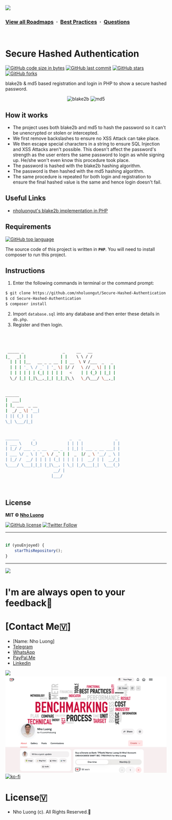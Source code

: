 ![](https://i.imgur.com/waxVImv.png)
### [View all Roadmaps](https://github.com/nholuongut/all-roadmaps) &nbsp;&middot;&nbsp; [Best Practices](https://github.com/nholuongut/all-roadmaps/blob/main/public/best-practices/) &nbsp;&middot;&nbsp; [Questions](https://www.linkedin.com/in/nholuong/)
<br/>

# Secure Hashed Authentication

[![GitHub code size in bytes](https://img.shields.io/github/languages/code-size/nholuongut/Secure-Hashed-Authentication?logo=github&style=social)](https://github.com/nholuongut/) [![GitHub last commit](https://img.shields.io/github/last-commit/nholuongut/Secure-Hashed-Authentication?style=social&logo=git)](https://github.com/nholuongut/) [![GitHub stars](https://img.shields.io/github/stars/nholuongut/Secure-Hashed-Authentication?style=social)](https://github.com/nholuongut/Secure-Hashed-Authentication/stargazers) [![GitHub forks](https://img.shields.io/github/forks/nholuongut/Secure-Hashed-Authentication?style=social&logo=git)](https://github.com/nholuongut/Secure-Hashed-Authentication/network)

blake2b & md5 based registration and login in PHP to show a secure hashed password.

<p align="center">
<img src="https://coinguides.org/wp-content/uploads/2018/08/blake-2b.jpg" height="120px" alt="blake2b"/>
<img src="https://websalutem.com/wp-content/uploads/md5_checksum.jpg" height="120px" alt="md5"/>
</p>

## How it works
- The project uses both blake2b and md5 to hash the password so it can't be unencrypted or stolen or intercepted.
- We first remove backslashes to ensure no XSS Attack can take place.
- We then escape special characters in a string to ensure SQL Injection and XSS Attacks aren't possible. This doesn't affect the password's strength as the user enters the same password to login as while signing up. He/she won't even know this procedure took place.
- The password is hashed with the blake2b hashing algorithm.
- The password is then hashed with the md5 hashing algorithm.
- The same procedure is repeated for both login and registration to ensure the final hashed value is the same and hence login doesn't fail.

## Useful Links

- [nholuongut's blake2b implementation in PHP](https://github.com/nholuongut/Blake2b)

## Requirements

[![GitHub top language](https://img.shields.io/github/languages/top/nholuongut/Secure-Hashed-Authentication?logo=php&style=social)](https://github.com/nholuongut/)

The source code of this project is written in **`PHP`**. You will need to install composer to run this project.

## Instructions
1. Enter the following commands in terminal or the command prompt:
```bash
$ git clone https://github.com/nholuongut/Secure-Hashed-Authentication
$ cd Secure-Hashed-Authentication
$ composer install
```
2. Import `database.sql` into any database and then enter these details in `db.php`.
3. Register and then login.

```bash



 _____ _                 _     __   __            
|_   _| |               | |    \ \ / /            
  | | | |__   __ _ _ __ | | __  \ V /___  _   _   
  | | | '_ \ / _` | '_ \| |/ /   \ // _ \| | | |  
  | | | | | | (_| | | | |   <    | | (_) | |_| |  
  \_/ |_| |_|\__,_|_| |_|_|\_\   \_/\___/ \__,_|  
                                                  
                                                  
______                                            
|  ___|                                           
| |_ ___  _ __                                    
|  _/ _ \| '__|                                   
| || (_) | |                                      
\_| \___/|_|                                      
                                                  
                                                  
______      _               _   _               _ 
| ___ \    (_)             | | | |             | |
| |_/ / ___ _ _ __   __ _  | |_| | ___ _ __ ___| |
| ___ \/ _ \ | '_ \ / _` | |  _  |/ _ \ '__/ _ \ |
| |_/ /  __/ | | | | (_| | | | | |  __/ | |  __/_|
\____/ \___|_|_| |_|\__, | \_| |_/\___|_|  \___(_)
                     __/ |                        
                    |___/                         

 


```

## License

**MIT &copy; [Nho Luong](https://github.com/nholuongut/Secure-Hashed-Authentication/blob/master/LICENSE)**

[![GitHub license](https://img.shields.io/github/license/nholuongut/Secure-Hashed-Authentication?style=social&logo=github)](https://github.com/nholuongut/Secure-Hashed-Authentication/blob/master/LICENSE) [![Twitter Follow](https://img.shields.io/twitter/follow/nholuongut?style=social)](https://twitter.com/nholuongut)

---------

```javascript

if (youEnjoyed) {
    starThisRepository();
}

```

-----------


![](https://i.imgur.com/waxVImv.png)
# I'm are always open to your feedback🚀
# **[Contact Me🇻]**
* [Name: Nho Luong]
* [Telegram](+84983630781)
* [WhatsApp](+84983630781)
* [PayPal.Me](https://www.paypal.com/paypalme/nholuongut)
* [Linkedin](https://www.linkedin.com/in/nholuong/)

![](https://i.imgur.com/waxVImv.png)
![](Donate.png)
[![ko-fi](https://ko-fi.com/img/githubbutton_sm.svg)](https://ko-fi.com/nholuong)

# License🇻
* Nho Luong (c). All Rights Reserved.🌟
